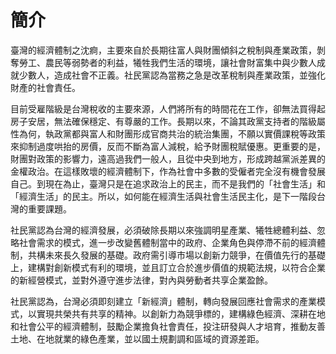 # 簡介

臺灣的經濟體制之沈痾，主要來自於長期往富人與財團傾斜之稅制與產業政策，剝奪勞工、農民等弱勢者的利益，犧牲我們生活的環境，讓社會財富集中與少數人成就少數人，造成社會不正義。社民黨認為當務之急是改革稅制與產業政策，並強化財產的社會責任。

目前受雇階級是台灣稅收的主要來源，人們將所有的時間花在工作，卻無法買得起房子安居，無法確保穩定、有尊嚴的工作。長期以來，不論其政黨支持者的階級屬性為何，執政黨都與富人和財團形成官商共治的統治集團，不願以實價課稅等政策來抑制過度哄抬的房價，反而不斷為富人減稅，給予財團稅賦優惠。更重要的是，財團對政策的影響力，遠高過我們一般人，且從中央到地方，形成跨越黨派差異的金權政治。在這樣敗壞的經濟體制下，作為社會中多數的受僱者完全沒有機會發展自己。到現在為止，臺灣只是在追求政治上的民主，而不是我們的「社會生活」和「經濟生活」的民主。所以，如何能在經濟生活與社會生活民主化，是下一階段台灣的重要課題。
 
社民黨認為台灣的經濟發展，必須破除長期以來強調明星產業、犧牲總體利益、忽略社會需求的模式，進一步改變舊體制當中的政府、企業角色與停滯不前的經濟體制，共構未來長久發展的基礎。政府需引導市場以創新力競爭，在價值先行的基礎上，建構對創新模式有利的環境，並且訂立合於進步價值的規範法規，以符合企業的新經營模式，並對外遵守進步法律，對內與勞動者共享企業盈餘。
 
社民黨認為，台灣必須即刻建立「新經濟」體制，轉向發展回應社會需求的產業模式，以實現共榮共有共享的精神。以創新力為競爭標的，建構綠色經濟、深耕在地和社會公平的經濟體制，鼓勵企業擔負社會責任，投注研發與人才培育，推動友善土地、在地就業的綠色產業，並以國土規劃調和區域的資源差距。
